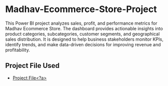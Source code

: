# Madhav-Ecommerce-Store-Project
This Power BI project analyzes sales, profit, and performance metrics for Madhav Ecommerce Store. The dashboard provides actionable insights into product categories, subcategories, customer segments, and geographical sales distribution. It is designed to help business stakeholders monitor KPIs, identify trends, and make data-driven decisions for improving revenue and profitability.
## Project File Used
- <a href="https://github.com/Dakshsingh1304/Madhav-Ecommerce-Store-Project/blob/main/Madhav%20ecommerce%20Store%20Project.pbix">Project File<?a>

